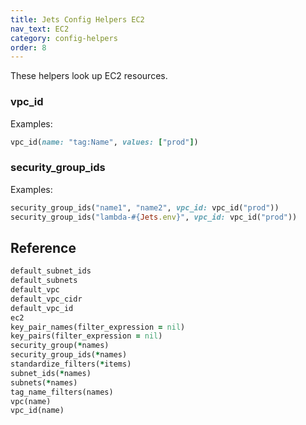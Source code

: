```yaml
---
title: Jets Config Helpers EC2
nav_text: EC2
category: config-helpers
order: 8
---
```


These helpers look up EC2 resources.

### vpc_id

Examples:

```ruby
vpc_id(name: "tag:Name", values: ["prod"])
```

### security_group_ids

Examples:

```ruby
security_group_ids("name1", "name2", vpc_id: vpc_id("prod"))
security_group_ids("lambda-#{Jets.env}", vpc_id: vpc_id("prod"))
```

## Reference

```ruby
default_subnet_ids
default_subnets
default_vpc
default_vpc_cidr
default_vpc_id
ec2
key_pair_names(filter_expression = nil)
key_pairs(filter_expression = nil)
security_group(*names)
security_group_ids(*names)
standardize_filters(*items)
subnet_ids(*names)
subnets(*names)
tag_name_filters(names)
vpc(name)
vpc_id(name)
```
